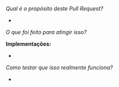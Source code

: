 #

*Qual é o propósito deste Pull Request?*

-

*O que foi feito para atingir isso?*

**Implementações:**

-

*Como testar que isso realmente funciona?*

-
